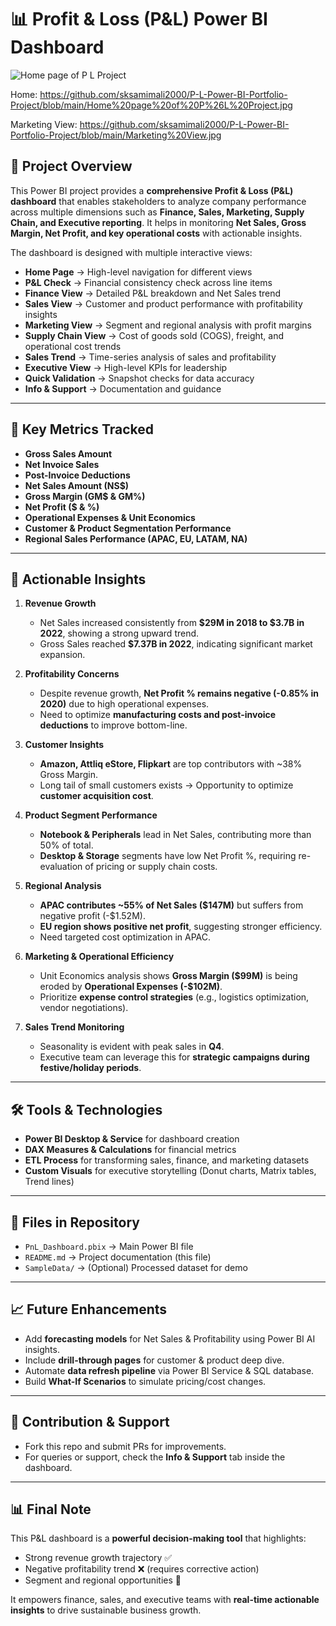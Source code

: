 # 📊 Profit & Loss (P\&L) Power BI Dashboard

![Home page of P L Project](https://github.com/user-attachments/assets/78d45dce-7072-408c-a668-527d4395e748)

Home: https://github.com/sksamimali2000/P-L-Power-BI-Portfolio-Project/blob/main/Home%20page%20of%20P%26L%20Project.jpg

Marketing View: https://github.com/sksamimali2000/P-L-Power-BI-Portfolio-Project/blob/main/Marketing%20View.jpg


## 🚀 Project Overview

This Power BI project provides a **comprehensive Profit & Loss (P\&L) dashboard** that enables stakeholders to analyze company performance across multiple dimensions such as **Finance, Sales, Marketing, Supply Chain, and Executive reporting**. It helps in monitoring **Net Sales, Gross Margin, Net Profit, and key operational costs** with actionable insights.

The dashboard is designed with multiple interactive views:

* **Home Page** → High-level navigation for different views
* **P\&L Check** → Financial consistency check across line items
* **Finance View** → Detailed P\&L breakdown and Net Sales trend
* **Sales View** → Customer and product performance with profitability insights
* **Marketing View** → Segment and regional analysis with profit margins
* **Supply Chain View** → Cost of goods sold (COGS), freight, and operational cost trends
* **Sales Trend** → Time-series analysis of sales and profitability
* **Executive View** → High-level KPIs for leadership
* **Quick Validation** → Snapshot checks for data accuracy
* **Info & Support** → Documentation and guidance

---

## 🔑 Key Metrics Tracked

* **Gross Sales Amount**
* **Net Invoice Sales**
* **Post-Invoice Deductions**
* **Net Sales Amount (NS\$)**
* **Gross Margin (GM\$ & GM%)**
* **Net Profit (\$ & %)**
* **Operational Expenses & Unit Economics**
* **Customer & Product Segmentation Performance**
* **Regional Sales Performance (APAC, EU, LATAM, NA)**

---

## 📌 Actionable Insights

1. **Revenue Growth**

   * Net Sales increased consistently from **\$29M in 2018 to \$3.7B in 2022**, showing a strong upward trend.
   * Gross Sales reached **\$7.37B in 2022**, indicating significant market expansion.

2. **Profitability Concerns**

   * Despite revenue growth, **Net Profit % remains negative (-0.85% in 2020)** due to high operational expenses.
   * Need to optimize **manufacturing costs and post-invoice deductions** to improve bottom-line.

3. **Customer Insights**

   * **Amazon, Attliq eStore, Flipkart** are top contributors with \~38% Gross Margin.
   * Long tail of small customers exists → Opportunity to optimize **customer acquisition cost**.

4. **Product Segment Performance**

   * **Notebook & Peripherals** lead in Net Sales, contributing more than 50% of total.
   * **Desktop & Storage** segments have low Net Profit %, requiring re-evaluation of pricing or supply chain costs.

5. **Regional Analysis**

   * **APAC contributes \~55% of Net Sales (\$147M)** but suffers from negative profit (-\$1.52M).
   * **EU region shows positive net profit**, suggesting stronger efficiency.
   * Need targeted cost optimization in APAC.

6. **Marketing & Operational Efficiency**

   * Unit Economics analysis shows **Gross Margin (\$99M)** is being eroded by **Operational Expenses (-\$102M)**.
   * Prioritize **expense control strategies** (e.g., logistics optimization, vendor negotiations).

7. **Sales Trend Monitoring**

   * Seasonality is evident with peak sales in **Q4**.
   * Executive team can leverage this for **strategic campaigns during festive/holiday periods**.

---

## 🛠️ Tools & Technologies

* **Power BI Desktop & Service** for dashboard creation
* **DAX Measures & Calculations** for financial metrics
* **ETL Process** for transforming sales, finance, and marketing datasets
* **Custom Visuals** for executive storytelling (Donut charts, Matrix tables, Trend lines)

---

## 📂 Files in Repository

* `PnL_Dashboard.pbix` → Main Power BI file
* `README.md` → Project documentation (this file)
* `SampleData/` → (Optional) Processed dataset for demo

---

## 📈 Future Enhancements

* Add **forecasting models** for Net Sales & Profitability using Power BI AI insights.
* Include **drill-through pages** for customer & product deep dive.
* Automate **data refresh pipeline** via Power BI Service & SQL database.
* Build **What-If Scenarios** to simulate pricing/cost changes.

---

## 🤝 Contribution & Support

* Fork this repo and submit PRs for improvements.
* For queries or support, check the **Info & Support** tab inside the dashboard.

---

## 📊 Final Note

This P\&L dashboard is a **powerful decision-making tool** that highlights:

* Strong revenue growth trajectory ✅
* Negative profitability trend ❌ (requires corrective action)
* Segment and regional opportunities 🎯

It empowers finance, sales, and executive teams with **real-time actionable insights** to drive sustainable business growth.
